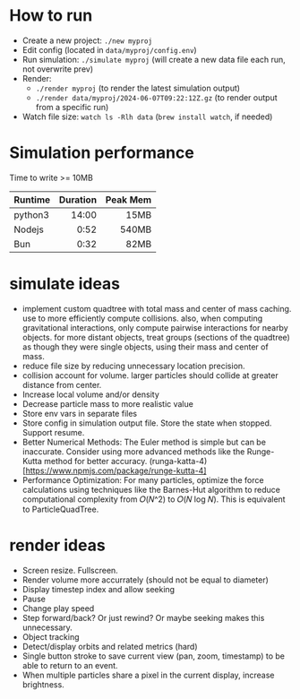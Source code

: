 # How to run

- Create a new project: `./new myproj`
- Edit config (located in `data/myproj/config.env`)
- Run simulation: `./simulate myproj` (will create a new data file each run, not overwrite prev)
- Render:
  - `./render myproj` (to render the latest simulation output)
  - `./render data/myproj/2024-06-07T09:22:12Z.gz` (to render output from a specific run)
- Watch file size: `watch ls -Rlh data` (`brew install watch`, if needed)

# Simulation performance

Time to write >= 10MB

| Runtime | Duration | Peak Mem |
| ------- | -------: | -------: |
| python3 |    14:00 |     15MB |
| Nodejs  |     0:52 |    540MB |
| Bun     |     0:32 |     82MB |

# simulate ideas

- implement custom quadtree with total mass and center of mass caching. use to more efficiently compute collisions. also, when
  computing gravitational interactions, only compute pairwise interactions for nearby objects. for more distant objects, treat
  groups (sections of the quadtree) as though they were single objects, using their mass and center of mass.
- reduce file size by reducing unnecessary location precision.
- collision account for volume. larger particles should collide at greater distance from center.
- Increase local volume and/or density
- Decrease particle mass to more realistic value
- Store env vars in separate files
- Store config in simulation output file. Store the state when stopped. Support resume.
- Better Numerical Methods: The Euler method is simple but can be inaccurate. Consider using more advanced methods like the Runge-Kutta method for better accuracy. (runga-katta-4)[https://www.npmjs.com/package/runge-kutta-4]
- Performance Optimization: For many particles, optimize the force calculations using techniques like the Barnes-Hut algorithm to reduce computational complexity from 𝑂(𝑁^2) to 𝑂(𝑁 log 𝑁). This is equivalent to ParticleQuadTree.

# render ideas

- Screen resize. Fullscreen.
- Render volume more accurrately (should not be equal to diameter)
- Display timestep index and allow seeking
- Pause
- Change play speed
- Step forward/back? Or just rewind? Or maybe seeking makes this unnecessary.
- Object tracking
- Detect/display orbits and related metrics (hard)
- Single button stroke to save current view (pan, zoom, timestamp) to be able to return to an event.
- When multiple particles share a pixel in the current display, increase brightness.
